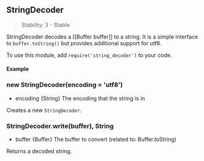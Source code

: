 ## StringDecoder

> Stability: 3 - Stable

StringDecoder decodes a [[Buffer buffer]] to a string. It is a simple interface
 to `buffer.toString()` but provides additional support for utf8.

To use this module, add `require('string_decoder')` to your code.

#### Example

<script src='http://snippets.c9.io/github.com/c9/nodemanual.org-examples/nodejs_ref_guide/string_decoder/string_decoder.js?linestart=3&lineend=0&showlines=true' defer='defer'></script>

### new StringDecoder(encoding = 'utf8')
- encoding {String}  The encoding that the string is in

Creates a new `StringDecoder`.

### StringDecoder.write(buffer), String
- buffer {Buffer} The buffer to convert
(related to: Buffer.toString)

Returns a decoded string.